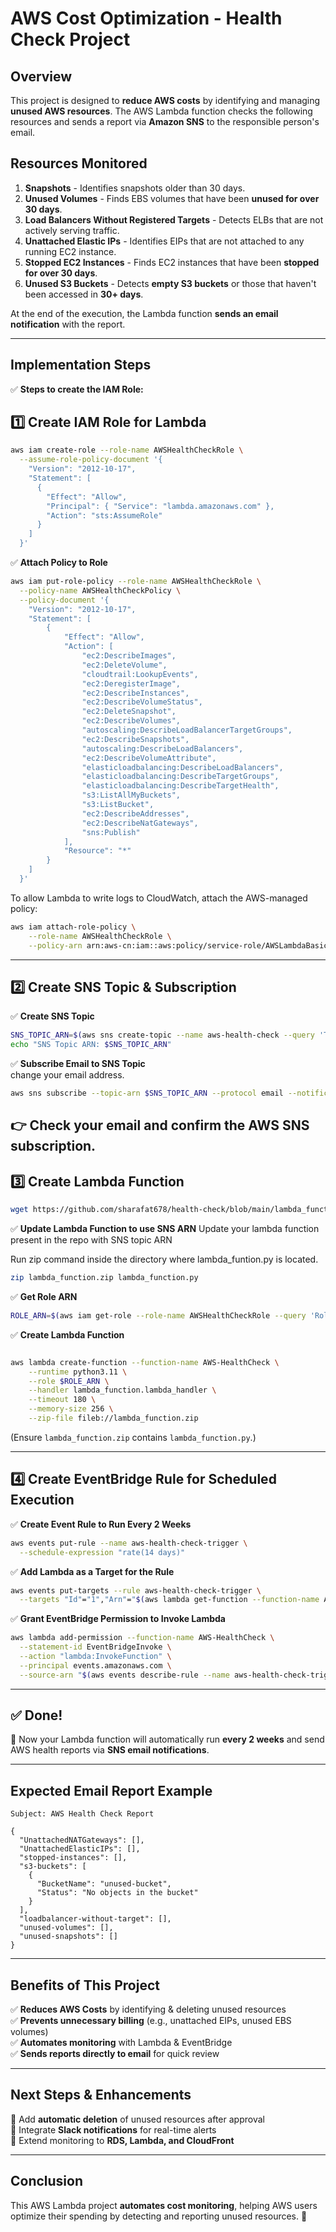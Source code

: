 # **AWS Cost Optimization - Health Check Project**  

## **Overview**  
This project is designed to **reduce AWS costs** by identifying and managing **unused AWS resources**. The AWS Lambda function checks the following resources and sends a report via **Amazon SNS** to the responsible person's email.  

## **Resources Monitored**  
1. **Snapshots** - Identifies snapshots older than 30 days.  
2. **Unused Volumes** - Finds EBS volumes that have been **unused for over 30 days**.  
3. **Load Balancers Without Registered Targets** - Detects ELBs that are not actively serving traffic.  
4. **Unattached Elastic IPs** - Identifies EIPs that are not attached to any running EC2 instance.  
5. **Stopped EC2 Instances** - Finds EC2 instances that have been **stopped for over 30 days**.  
6. **Unused S3 Buckets** - Detects **empty S3 buckets** or those that haven't been accessed in **30+ days**.  

At the end of the execution, the Lambda function **sends an email notification** with the report.

---

## **Implementation Steps**  

✅ **Steps to create the IAM Role:**  

## **1️⃣ Create IAM Role for Lambda**  
```sh
aws iam create-role --role-name AWSHealthCheckRole \
  --assume-role-policy-document '{
    "Version": "2012-10-17",
    "Statement": [
      {
        "Effect": "Allow",
        "Principal": { "Service": "lambda.amazonaws.com" },
        "Action": "sts:AssumeRole"
      }
    ]
  }'
```

✅ **Attach Policy to Role**  
```sh
aws iam put-role-policy --role-name AWSHealthCheckRole \
  --policy-name AWSHealthCheckPolicy \
  --policy-document '{
    "Version": "2012-10-17",
    "Statement": [
        {
            "Effect": "Allow",
            "Action": [
                "ec2:DescribeImages",
                "ec2:DeleteVolume",
                "cloudtrail:LookupEvents",
                "ec2:DeregisterImage",
                "ec2:DescribeInstances",
                "ec2:DescribeVolumeStatus",
                "ec2:DeleteSnapshot",
                "ec2:DescribeVolumes",
                "autoscaling:DescribeLoadBalancerTargetGroups",
                "ec2:DescribeSnapshots",
                "autoscaling:DescribeLoadBalancers",
                "ec2:DescribeVolumeAttribute",
                "elasticloadbalancing:DescribeLoadBalancers",
                "elasticloadbalancing:DescribeTargetGroups",
                "elasticloadbalancing:DescribeTargetHealth",
                "s3:ListAllMyBuckets",
                "s3:ListBucket",
                "ec2:DescribeAddresses",
                "ec2:DescribeNatGateways",
                "sns:Publish"
            ],
            "Resource": "*"
        }
    ]
  }'
```

To allow Lambda to write logs to CloudWatch, attach the AWS-managed policy:

```bash
aws iam attach-role-policy \
    --role-name AWSHealthCheckRole \
    --policy-arn arn:aws-cn:iam::aws:policy/service-role/AWSLambdaBasicExecutionRole   # Replace the correct arn of lambda-execution role policy.
```
---
## **2️⃣ Create SNS Topic & Subscription**  
✅ **Create SNS Topic**  
```sh
SNS_TOPIC_ARN=$(aws sns create-topic --name aws-health-check --query 'TopicArn' --output text)
echo "SNS Topic ARN: $SNS_TOPIC_ARN"
```

✅ **Subscribe Email to SNS Topic**  
change your email address.
```sh
aws sns subscribe --topic-arn $SNS_TOPIC_ARN --protocol email --notification-endpoint your-email@example.com
```
👉 **Check your email** and confirm the AWS SNS subscription.
---

## **3️⃣ Create Lambda Function**  

```bash
wget https://github.com/sharafat678/health-check/blob/main/lambda_function.py
```

✅ **Update Lambda Function to use SNS ARN**
Update your lambda function present in the repo with SNS topic ARN

Run zip command inside the directory where lambda_funtion.py is located.

```bash
zip lambda_function.zip lambda_function.py
```

✅ **Get Role ARN**  
```sh
ROLE_ARN=$(aws iam get-role --role-name AWSHealthCheckRole --query 'Role.Arn' --output text)
```

✅ **Create Lambda Function**  
```sh

aws lambda create-function --function-name AWS-HealthCheck \
    --runtime python3.11 \
    --role $ROLE_ARN \
    --handler lambda_function.lambda_handler \
    --timeout 180 \
    --memory-size 256 \
    --zip-file fileb://lambda_function.zip 

```
(Ensure `lambda_function.zip` contains `lambda_function.py`.)

---


## **4️⃣ Create EventBridge Rule for Scheduled Execution**  
✅ **Create Event Rule to Run Every 2 Weeks**  
```sh
aws events put-rule --name aws-health-check-trigger \
  --schedule-expression "rate(14 days)"
```

✅ **Add Lambda as a Target for the Rule**  
```sh
aws events put-targets --rule aws-health-check-trigger \
  --targets "Id"="1","Arn"="$(aws lambda get-function --function-name AWS-HealthCheck --query 'Configuration.FunctionArn' --output text)"
```

✅ **Grant EventBridge Permission to Invoke Lambda**  
```sh
aws lambda add-permission --function-name AWS-HealthCheck \
  --statement-id EventBridgeInvoke \
  --action "lambda:InvokeFunction" \
  --principal events.amazonaws.com \
  --source-arn "$(aws events describe-rule --name aws-health-check-trigger --query 'Arn' --output text)"
```

---

## **✅ Done!**
🚀 Now your Lambda function will automatically run **every 2 weeks** and send AWS health reports via **SNS email notifications**.

---

## **Expected Email Report Example**

```
Subject: AWS Health Check Report

{
  "UnattachedNATGateways": [],
  "UnattachedElasticIPs": [],
  "stopped-instances": [],
  "s3-buckets": [
    {
      "BucketName": "unused-bucket",
      "Status": "No objects in the bucket"
    }
  ],
  "loadbalancer-without-target": [],
  "unused-volumes": [],
  "unused-snapshots": []
}
```

---

## **Benefits of This Project**  
✅ **Reduces AWS Costs** by identifying & deleting unused resources  
✅ **Prevents unnecessary billing** (e.g., unattached EIPs, unused EBS volumes)  
✅ **Automates monitoring** with Lambda & EventBridge  
✅ **Sends reports directly to email** for quick review  

---

## **Next Steps & Enhancements**
🔹 Add **automatic deletion** of unused resources after approval  
🔹 Integrate **Slack notifications** for real-time alerts  
🔹 Extend monitoring to **RDS, Lambda, and CloudFront**  

---

## **Conclusion**
This AWS Lambda project **automates cost monitoring**, helping AWS users optimize their spending by detecting and reporting unused resources. 🚀  

